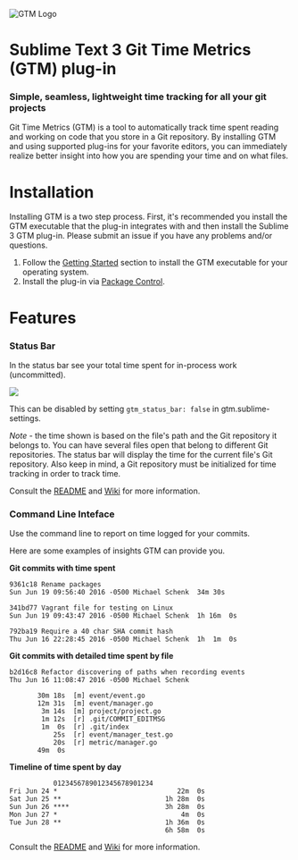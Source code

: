 ![GTM Logo](https://raw.githubusercontent.com/git-time-metric/gtm-atom-plugin/master/lib/GTMLogo-128.png)
# Sublime Text 3 Git Time Metrics (GTM) plug-in
### Simple, seamless, lightweight time tracking for all your git projects

Git Time Metrics (GTM) is a tool to automatically track time spent reading and working on code that you store in a Git repository. By installing GTM and using supported plug-ins for your favorite editors, you can immediately realize better insight into how you are spending your time and on what files.

# Installation

Installing GTM is a two step process.  First, it's recommended you install the GTM executable that the plug-in integrates with and then install the Sublime 3 GTM plug-in.  Please submit an issue if you have any problems and/or questions.

1. Follow the [Getting Started](https://github.com/git-time-metric/gtm/blob/master/README.md) section to install the GTM executable for your operating system.
2. Install the plug-in via [Package Control](https://packagecontrol.io).

# Features

### Status Bar

In the status bar see your total time spent for in-process work (uncommitted).

![](https://cloud.githubusercontent.com/assets/630550/16570803/e25a7980-4212-11e6-9e7a-a6eff4be118c.png)

This can be disabled by setting `gtm_status_bar: false` in gtm.sublime-settings.

*Note* - the time shown is based on the file's path and the Git repository it belongs to. You can have several files open that belong to different Git repositories. The status bar will display the time for the current file's Git repository.  Also keep in mind, a Git repository must be initialized for time tracking in order to track time.

Consult the [README](https://github.com/git-time-metric/gtm/blob/master/README.md) and [Wiki](https://github.com/git-time-metric/gtm/wiki) for more information.

### Command Line Inteface

Use the command line to report on time logged for your commits.

Here are some examples of insights GTM can provide you.

**Git commits with time spent**

```
9361c18 Rename packages
Sun Jun 19 09:56:40 2016 -0500 Michael Schenk  34m 30s

341bd77 Vagrant file for testing on Linux
Sun Jun 19 09:43:47 2016 -0500 Michael Schenk  1h 16m  0s

792ba19 Require a 40 char SHA commit hash
Thu Jun 16 22:28:45 2016 -0500 Michael Schenk  1h  1m  0s
```

**Git commits with detailed time spent by file**

```
b2d16c8 Refactor discovering of paths when recording events
Thu Jun 16 11:08:47 2016 -0500 Michael Schenk

       30m 18s  [m] event/event.go
       12m 31s  [m] event/manager.go
        3m 14s  [m] project/project.go
        1m 12s  [r] .git/COMMIT_EDITMSG
        1m  0s  [r] .git/index
           25s  [r] event/manager_test.go
           20s  [r] metric/manager.go
       49m  0s
```

**Timeline of time spent by day**

```
           0123456789012345678901234
Fri Jun 24 *                              22m  0s
Sat Jun 25 **                          1h 28m  0s
Sun Jun 26 ****                        3h 28m  0s
Mon Jun 27 *                               4m  0s
Tue Jun 28 **                          1h 36m  0s
                                       6h 58m  0s
```

Consult the [README](https://github.com/git-time-metric/gtm/blob/master/README.md) and [Wiki](https://github.com/git-time-metric/gtm/wiki) for more information.
